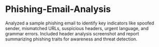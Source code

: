 # Phishing-Email-Analysis
Analyzed a sample phishing email to identify key indicators like spoofed sender, mismatched URLs, suspicious headers, urgent language, and grammar errors. Included header analysis screenshot and report summarizing phishing traits for awareness and threat detection.
